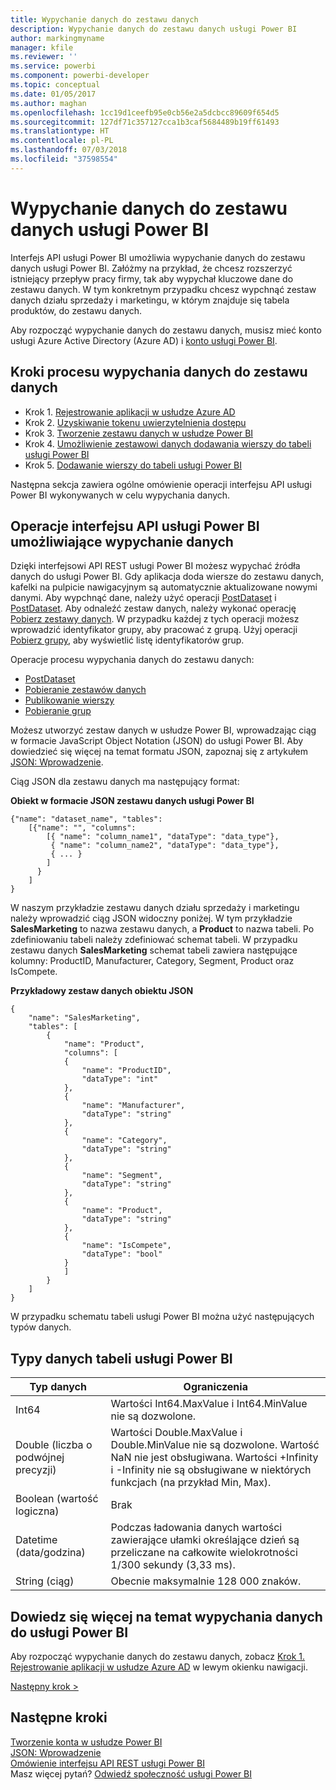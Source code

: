 ```yaml
---
title: Wypychanie danych do zestawu danych
description: Wypychanie danych do zestawu danych usługi Power BI
author: markingmyname
manager: kfile
ms.reviewer: ''
ms.service: powerbi
ms.component: powerbi-developer
ms.topic: conceptual
ms.date: 01/05/2017
ms.author: maghan
ms.openlocfilehash: 1cc19d1ceefb95e0cb56e2a5dcbcc89609f654d5
ms.sourcegitcommit: 127df71c357127cca1b3caf5684489b19ff61493
ms.translationtype: HT
ms.contentlocale: pl-PL
ms.lasthandoff: 07/03/2018
ms.locfileid: "37598554"
---
```

# <a name="push-data-into-a-power-bi-dataset"></a>Wypychanie danych do zestawu danych usługi Power BI
Interfejs API usługi Power BI umożliwia wypychanie danych do zestawu danych usługi Power BI. Załóżmy na przykład, że chcesz rozszerzyć istniejący przepływ pracy firmy, tak aby wypychał kluczowe dane do zestawu danych. W tym konkretnym przypadku chcesz wypchnąć zestaw danych działu sprzedaży i marketingu, w którym znajduje się tabela produktów, do zestawu danych.

Aby rozpocząć wypychanie danych do zestawu danych, musisz mieć konto usługi Azure Active Directory (Azure AD) i [konto usługi Power BI](create-an-azure-active-directory-tenant.md).

## <a name="steps-to-push-data-into-a-dataset"></a>Kroki procesu wypychania danych do zestawu danych
* Krok 1. [Rejestrowanie aplikacji w usłudze Azure AD](walkthrough-push-data-register-app-with-azure-ad.md)
* Krok 2. [Uzyskiwanie tokenu uwierzytelnienia dostępu](walkthrough-push-data-get-token.md)
* Krok 3. [Tworzenie zestawu danych w usłudze Power BI](walkthrough-push-data-create-dataset.md)
* Krok 4. [Umożliwienie zestawowi danych dodawania wierszy do tabeli usługi Power BI](walkthrough-push-data-get-datasets.md)
* Krok 5. [Dodawanie wierszy do tabeli usługi Power BI](walkthrough-push-data-add-rows.md)

Następna sekcja zawiera ogólne omówienie operacji interfejsu API usługi Power BI wykonywanych w celu wypychania danych.

## <a name="power-bi-api-operations-to-push-data"></a>Operacje interfejsu API usługi Power BI umożliwiające wypychanie danych
Dzięki interfejsowi API REST usługi Power BI możesz wypychać źródła danych do usługi Power BI. Gdy aplikacja doda wiersze do zestawu danych, kafelki na pulpicie nawigacyjnym są automatycznie aktualizowane nowymi danymi. Aby wypchnąć dane, należy użyć operacji [PostDataset](https://docs.microsoft.com/rest/api/power-bi/pushdatasets) i [PostDataset](https://docs.microsoft.com/rest/api/power-bi/pushdatasets/datasets_postrows). Aby odnaleźć zestaw danych, należy wykonać operację [Pobierz zestawy danych](https://docs.microsoft.com/rest/api/power-bi/datasets/getdatasets). W przypadku każdej z tych operacji możesz wprowadzić identyfikator grupy, aby pracować z grupą. Użyj operacji [Pobierz grupy](https://docs.microsoft.com/rest/api/power-bi/groups/getgroups), aby wyświetlić listę identyfikatorów grup.

Operacje procesu wypychania danych do zestawu danych:

* [PostDataset](https://docs.microsoft.com/rest/api/power-bi/pushdatasets/datasets_postdataset)
* [Pobieranie zestawów danych](https://docs.microsoft.com/rest/api/power-bi/datasets/getdatasets)
* [Publikowanie wierszy](https://docs.microsoft.com/rest/api/power-bi/pushdatasets/datasets_postrows)
* [Pobieranie grup](https://docs.microsoft.com/rest/api/power-bi/groups/getgroups)

Możesz utworzyć zestaw danych w usłudze Power BI, wprowadzając ciąg w formacie JavaScript Object Notation (JSON) do usługi Power BI. Aby dowiedzieć się więcej na temat formatu JSON, zapoznaj się z artykułem [JSON: Wprowadzenie](http://json.org/).

Ciąg JSON dla zestawu danych ma następujący format:

**Obiekt w formacie JSON zestawu danych usługi Power BI**

    {"name": "dataset_name", "tables":
        [{"name": "", "columns":
            [{ "name": "column_name1", "dataType": "data_type"},
             { "name": "column_name2", "dataType": "data_type"},
             { ... }
            ]
          }
        ]
    }

W naszym przykładzie zestawu danych działu sprzedaży i marketingu należy wprowadzić ciąg JSON widoczny poniżej. W tym przykładzie **SalesMarketing** to nazwa zestawu danych, a **Product** to nazwa tabeli. Po zdefiniowaniu tabeli należy zdefiniować schemat tabeli. W przypadku zestawu danych **SalesMarketing** schemat tabeli zawiera następujące kolumny: ProductID, Manufacturer, Category, Segment, Product oraz IsCompete.

**Przykładowy zestaw danych obiektu JSON**

    {
        "name": "SalesMarketing",
        "tables": [
            {
                "name": "Product",
                "columns": [
                {
                    "name": "ProductID",
                    "dataType": "int"
                },
                {
                    "name": "Manufacturer",
                    "dataType": "string"
                },
                {
                    "name": "Category",
                    "dataType": "string"
                },
                {
                    "name": "Segment",
                    "dataType": "string"
                },
                {
                    "name": "Product",
                    "dataType": "string"
                },
                {
                    "name": "IsCompete",
                    "dataType": "bool"
                }
                ]
            }
        ]
    }

W przypadku schematu tabeli usługi Power BI można użyć następujących typów danych.

## <a name="power-bi-table-data-types"></a>Typy danych tabeli usługi Power BI

| **Typ danych** | **Ograniczenia** |
| --- | --- |
| Int64 |Wartości Int64.MaxValue i Int64.MinValue nie są dozwolone. |
| Double (liczba o podwójnej precyzji) |Wartości Double.MaxValue i Double.MinValue nie są dozwolone. Wartość NaN nie jest obsługiwana. Wartości +Infinity i -Infinity nie są obsługiwane w niektórych funkcjach (na przykład Min, Max). |
| Boolean (wartość logiczna) |Brak |
| Datetime (data/godzina) |Podczas ładowania danych wartości zawierające ułamki określające dzień są przeliczane na całkowite wielokrotności 1/300 sekundy (3,33 ms). |
| String (ciąg) |Obecnie maksymalnie 128 000 znaków. |

## <a name="learn-more-about-pushing-data-into-power-bi"></a>Dowiedz się więcej na temat wypychania danych do usługi Power BI
Aby rozpocząć wypychanie danych do zestawu danych, zobacz [Krok 1. Rejestrowanie aplikacji w usłudze Azure AD](walkthrough-push-data-register-app-with-azure-ad.md) w lewym okienku nawigacji.

[Następny krok >](walkthrough-push-data-register-app-with-azure-ad.md)

## <a name="next-steps"></a>Następne kroki
[Tworzenie konta w usłudze Power BI](create-an-azure-active-directory-tenant.md)  
[JSON: Wprowadzenie](http://json.org/)  
[Omówienie interfejsu API REST usługi Power BI](overview-of-power-bi-rest-api.md)  
Masz więcej pytań? [Odwiedź społeczność usługi Power BI](http://community.powerbi.com/)


